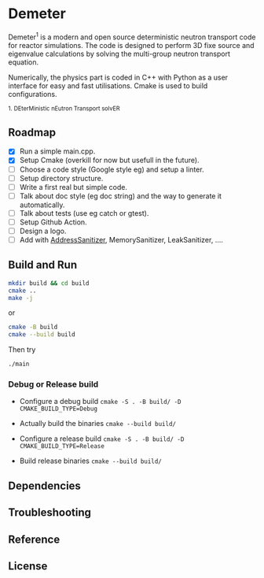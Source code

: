 # Demeter

Demeter<sup>1</sup> is a modern and open source deterministic neutron transport code for reactor simulations. The code is designed to perform 3D fixe source and eigenvalue calculations by solving the multi-group neutron transport equation.

Numerically, the physics part is coded in C++ with Python as a user interface for easy and fast utilisations. Cmake is used to build configurations. 

<sub>1. DEterMinistic nEutron Transport solvER</sub>

## Roadmap

- [x] Run a simple main.cpp.
- [x] Setup Cmake (overkill for now but usefull in the future).
- [ ] Choose a code style (Google style eg) and setup a linter.
- [ ] Setup directory structure.
- [ ] Write a first real but simple code.
- [ ] Talk about doc style (eg doc string) and the way to generate it automatically.
- [ ] Talk about tests (use eg catch or gtest).
- [ ] Setup Github Action.
- [ ] Design a logo.
- [ ] Add with [AddressSanitizer](https://clang.llvm.org/docs/AddressSanitizer.html), MemorySanitizer, LeakSanitizer, ....

## Build and Run

```bash
mkdir build && cd build
cmake ..
make -j
```

or

```bash
cmake -B build
cmake --build build
```

Then try

```bash
./main
```

### Debug or Release build
- Configure a debug build
`cmake -S . -B build/ -D CMAKE_BUILD_TYPE=Debug`
- Actually build the binaries
`cmake --build build/`

- Configure a release build
`cmake -S . -B build/ -D CMAKE_BUILD_TYPE=Release`
- Build release binaries
`cmake --build build/`

## Dependencies

## Troubleshooting

## Reference

## License
